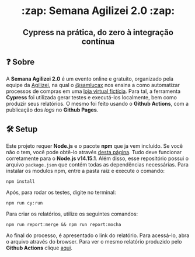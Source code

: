 <h1 align="center">:zap: Semana Agilizei 2.0 :zap:</h1>
<h2 align="center">Cypress na prática, do zero à integração contínua</h2>

## :question: Sobre

A **Semana Agilizei 2.0** é um evento online e gratuito, organizado pela equipe da [Agilizei](https://agilizei.com/), na qual o [@samlucax](https://github.com/samlucax) nos ensina a como automatizar processos de compras em uma [loja virtual fictícia](http://automationpractice.com/index.php). 
Para tal, a ferramenta **Cypress** foi utilizada gerar testes e executá-los localmente, bem como produzir seus relatórios. O mesmo foi feito usando o **Github Actions**, com a publicação dos *logs* no **Github Pages**. 

## :hammer_and_wrench: Setup

Este projeto requer **Node.js** e o pacote **npm** que ja vem incluído. Se você não o tem, você pode obtê-lo através [desta página](https://nodejs.org/en/download/). Tudo deve funcionar corretamente para o **Node.js v14.15.1**. Além disso, esse repositório possui o arquivo `package.json` que contém todas as dependências necessárias. Para instalar os modulos npm, entre a pasta raiz e execute o comando:

`npm install`

Após, para rodar os testes, digite no terminal:

`npm run cy:run`

Para criar os relatórios, utilize os seguintes comandos:

`npm run report:merge && npm run report:mocha`

Ao final do processo, é apresentado o link do relatório. Para acessá-lo, abra o arquivo através do browser.
Para ver o mesmo relatório produzido pelo **Github Actions** clique [aqui](https://lobophf.github.io/semana-agilizei/).
